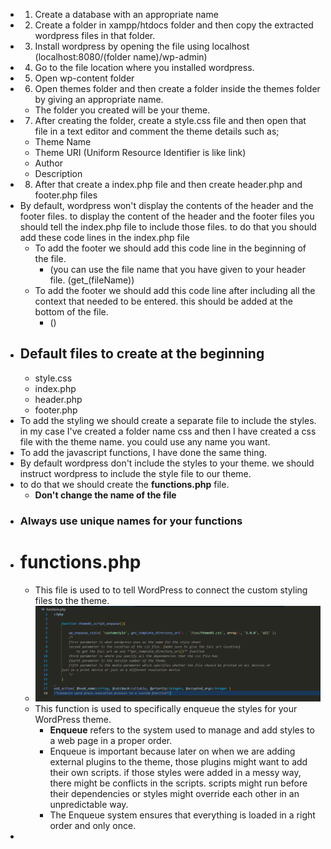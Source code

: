 - 1) Create a database with an appropriate name
- 2) Create a folder in xampp/htdocs folder and then copy the extracted wordpress files in that folder.
- 3) Install wordpress by opening the file using localhost (localhost:8080/(folder name)/wp-admin)
- 4) Go to the file location where you installed wordpress.
- 5) Open wp-content folder
- 6) Open themes folder and then create a folder inside the themes folder by giving an appropriate name.
	- The folder you created will be your theme.
- 7) After creating the folder, create a style.css file and then open that file in a text editor and comment the theme details such as;
	- Theme Name
	- Theme URI (Uniform Resource Identifier is like link)
	- Author
	- Description
- 8) After that create a index.php file and then create header.php and footer.php files
- By default, wordpress won't display the contents of the header and the footer files. to display the content of the header and the footer files you should tell the index.php file to include those files. to do that you should add these code lines in the index.php file
	- To add the footer we should add this code line in the beginning of the file.
		- **<?php get_header();?>** (you can use the file name that you have given to your header file. (get_(fileName))
	- To add the footer we should add this code line after including all the context that needed to be entered. this should be added at the bottom of the file.
		- **<?php get_footer();?>** (<?php get_(footer file name);?>)
- ## Default files to create at the beginning
	- style.css
	- index.php
	- header.php
	- footer.php
- To add the styling we should create a separate file to include the styles. in my case I've created a folder name css and then I have created a css file with the theme name. you could use any name you want.
- To add the javascript functions, I have done the same thing.
- By default wordpress don't include the styles to your theme. we should instruct wordpress to include the style file to our theme.
- to do that we should create the **functions.php** file.
	- **Don't change the name of the file**
- ### Always use unique names for your functions
- # functions.php
	- This file is used to to tell WordPress to connect the custom styling files to the theme.
	- ![image.png](../assets/image_1698032297664_0.png)
	- This function is used to specifically enqueue the styles for your WordPress theme.
		- **Enqueue** refers to the system used to manage and add styles to a web page in a proper order.
		- Enqueue is important because later on when we are adding external plugins to the theme, those plugins might want to add their own scripts. if those styles were added in a messy way, there might be conflicts in the scripts. scripts might run before their dependencies or styles might override each other in an unpredictable way.
		- The Enqueue system ensures that everything is loaded in a right order and only once.
-